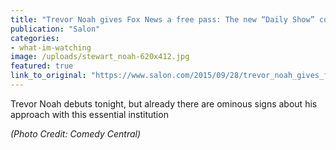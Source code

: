 ```yaml
---
title: "Trevor Noah gives Fox News a free pass: The new “Daily Show” could be great for Ailes and Hannity, bad for America"
publication: "Salon"
categories: 
- what-im-watching
image: /uploads/stewart_noah-620x412.jpg
featured: true
link_to_original: "https://www.salon.com/2015/09/28/trevor_noah_gives_fox_news_a_free_pass_the_new_daily_show_could_be_great_for_ailes_and_hannity_bad_for_america/"
---
```

Trevor Noah debuts tonight, but already there are ominous signs about his approach with this essential institution



_(Photo Credit: Comedy Central)_
